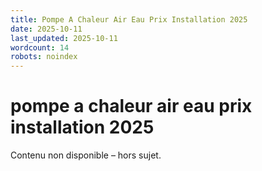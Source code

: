 ```yaml
---
title: Pompe A Chaleur Air Eau Prix Installation 2025
date: 2025-10-11
last_updated: 2025-10-11
wordcount: 14
robots: noindex
---
```


# pompe a chaleur air eau prix installation 2025

Contenu non disponible – hors sujet.